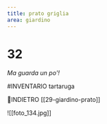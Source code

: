 ```yaml
---
title: prato griglia
area: giardino
---
```

# 32
_Ma guarda un po'!_

#INVENTARIO tartaruga

👣INDIETRO [[29-giardino-prato]]

![[foto_134.jpg]]